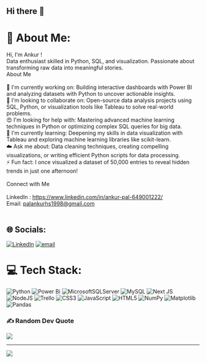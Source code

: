 ## Hi there 👋


# 💫 About Me:
Hi, I'm Ankur !<br>Data enthusiast skilled in Python, SQL, and visualization. Passionate about transforming raw data into meaningful stories.  <br>About Me<br><br>🔭 I'm currently working on: Building interactive dashboards with Power BI and analyzing datasets with Python to uncover actionable insights.  <br>👥 I'm looking to collaborate on: Open-source data analysis projects using SQL, Python, or visualization tools like Tableau to solve real-world problems.  <br>😍 I'm looking for help with: Mastering advanced machine learning techniques in Python or optimizing complex SQL queries for big data.  <br>🌱 I'm currently learning: Deepening my skills in data visualization with Tableau and exploring machine learning libraries like scikit-learn.  <br>☁️ Ask me about: Data cleaning techniques, creating compelling visualizations, or writing efficient Python scripts for data processing.  <br>⚡ Fun fact: I once visualized a dataset of 50,000 entries to reveal hidden trends in just one afternoon!<br><br>Connect with Me<br><br>LinkedIn  : https://www.linkedin.com/in/ankur-pal-649001222/<br>Email: palankurhs1998@gmail.com<br><br>


## 🌐 Socials:
[![LinkedIn](https://img.shields.io/badge/LinkedIn-%230077B5.svg?logo=linkedin&logoColor=white)](https://linkedin.com/in/ankur-pal-649001222) [![email](https://img.shields.io/badge/Email-D14836?logo=gmail&logoColor=white)](mailto:palankurhs1998@gmail.com) 

# 💻 Tech Stack:
![Python](https://img.shields.io/badge/python-3670A0?style=for-the-badge&logo=python&logoColor=ffdd54) ![Power Bi](https://img.shields.io/badge/power_bi-F2C811?style=for-the-badge&logo=powerbi&logoColor=black) ![MicrosoftSQLServer](https://img.shields.io/badge/Microsoft%20SQL%20Server-CC2927?style=for-the-badge&logo=microsoft%20sql%20server&logoColor=white) ![MySQL](https://img.shields.io/badge/mysql-4479A1.svg?style=for-the-badge&logo=mysql&logoColor=white) ![Next JS](https://img.shields.io/badge/Next-black?style=for-the-badge&logo=next.js&logoColor=white) ![NodeJS](https://img.shields.io/badge/node.js-6DA55F?style=for-the-badge&logo=node.js&logoColor=white) ![Trello](https://img.shields.io/badge/Trello-%23026AA7.svg?style=for-the-badge&logo=Trello&logoColor=white) ![CSS3](https://img.shields.io/badge/css3-%231572B6.svg?style=for-the-badge&logo=css3&logoColor=white) ![JavaScript](https://img.shields.io/badge/javascript-%23323330.svg?style=for-the-badge&logo=javascript&logoColor=%23F7DF1E) ![HTML5](https://img.shields.io/badge/html5-%23E34F26.svg?style=for-the-badge&logo=html5&logoColor=white) ![NumPy](https://img.shields.io/badge/numpy-%23013243.svg?style=for-the-badge&logo=numpy&logoColor=white) ![Matplotlib](https://img.shields.io/badge/Matplotlib-%23ffffff.svg?style=for-the-badge&logo=Matplotlib&logoColor=black) ![Pandas](https://img.shields.io/badge/pandas-%23150458.svg?style=for-the-badge&logo=pandas&logoColor=white)


### ✍️ Random Dev Quote
![](https://quotes-github-readme.vercel.app/api?type=horizontal&theme=radical)

---
[![](https://visitcount.itsvg.in/api?id=Ank-Pal&icon=0&color=0)](https://visitcount.itsvg.in)

<!-- Proudly created with GPRM ( https://gprm.itsvg.in ) -->
